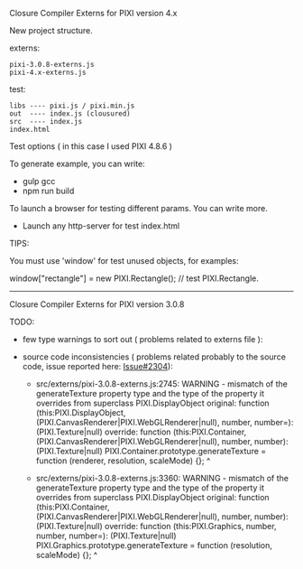 Closure Compiler Externs for PIXI version 4.x

New project structure.

externs:
    
    pixi-3.0.8-externs.js    
    pixi-4.x-externs.js

test:
        
    libs ---- pixi.js / pixi.min.js
    out  ---- index.js (clousured)
    src  ---- index.js
    index.html

Test options ( in this case I used PIXI 4.8.6 )

To generate example, you can write:

- gulp gcc
- npm run build

To launch a browser for testing different params. You can write more.

- Launch any http-server for test index.html

TIPS:

You must use 'window' for test unused objects, for examples:

window["rectangle"] = new PIXI.Rectangle(); // test PIXI.Rectangle.

-------------------------------------------------------------------------------------------------------------

Closure Compiler Externs for PIXI version 3.0.8

TODO:

- few type warnings to sort out ( problems related to externs file ):


- source code inconsistencies
( problems related probably to the source code, issue reported here: [Issue#2304](https://github.com/pixijs/pixi.js/issues/2304)):


  - src/externs/pixi-3.0.8-externs.js:2745: WARNING - mismatch of the generateTexture property type and the type of the property it overrides from superclass PIXI.DisplayObject
 original: function (this:PIXI.DisplayObject, (PIXI.CanvasRenderer|PIXI.WebGLRenderer|null), number, number=): (PIXI.Texture|null)
 override: function (this:PIXI.Container, (PIXI.CanvasRenderer|PIXI.WebGLRenderer|null), number, number): (PIXI.Texture|null)
 PIXI.Container.prototype.generateTexture = function (renderer, resolution, scaleMode) {};
 ^

  - src/externs/pixi-3.0.8-externs.js:3360: WARNING - mismatch of the generateTexture property type and the type of the property it overrides from superclass PIXI.DisplayObject
 original: function (this:PIXI.Container, (PIXI.CanvasRenderer|PIXI.WebGLRenderer|null), number, number): (PIXI.Texture|null)
 override: function (this:PIXI.Graphics, number, number, number=): (PIXI.Texture|null)
 PIXI.Graphics.prototype.generateTexture = function (resolution, scaleMode) {};
 ^


